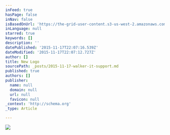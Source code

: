 ```yaml
---
inFeed: true
hasPage: false
inNav: false
isBasedOnUrl: 'https://the-grid-user-content.s3-us-west-2.amazonaws.com/5481c892-5efd-4a42-9b7b-6117e25b8623.jpg'
inLanguage: null
starred: true
keywords: []
description: ''
datePublished: '2015-11-17T22:07:16.539Z'
dateModified: '2015-11-17T22:07:12.727Z'
author: []
title: New Logo
sourcePath: _posts/2015-11-17-walker-it-support.md
published: true
authors: []
publisher:
  name: null
  domain: null
  url: null
  favicon: null
_context: 'http://schema.org'
_type: Article

---
```

![](https://the-grid-user-content.s3-us-west-2.amazonaws.com/5481c892-5efd-4a42-9b7b-6117e25b8623.jpg)